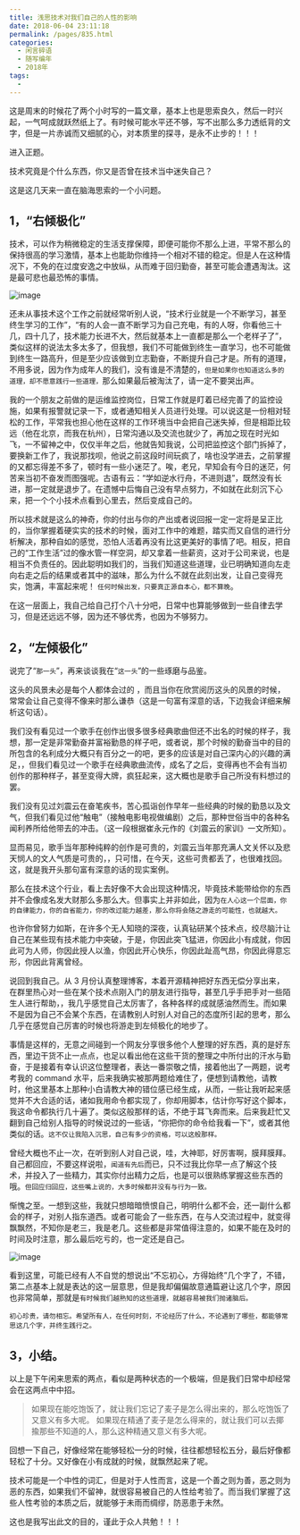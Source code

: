 ```yaml
---
title: 浅思技术对我们自己的人性的影响
date: 2018-06-04 23:11:18
permalink: /pages/835.html
categories:
  - 闲言碎语
  - 随写编年
  - 2018年
tags:
  - 
---
```


这是周末的时候花了两个小时写的一篇文章，基本上也是思索良久，然后一时兴起，一气呵成就跃然纸上了。有时候可能水平还不够，写不出那么多力透纸背的文字，但是一片赤诚而又细腻的心，对本质里的探寻，是永不止步的！！！

进入正题。

技术究竟是个什么东西，你又是否曾在技术当中迷失自己？

这是这几天来一直在脑海思索的一个小问题。

## 1，“右倾极化”

技术，可以作为稍微稳定的生活支撑保障，即便可能你不那么上进，平常不那么的保持很高的学习激情，基本上也能助你维持一个相对不错的稳定。但是人在这种情况下，不免的在过度安逸之中放纵，从而难于回归勤奋，甚至可能会遭遇淘汰。这是最可悲也最恐怖的事情。

![image](https://tva4.sinaimg.cn/large/008k1Yt0ly1gs30e2e25oj31111jkhdw.jpg)

还未从事技术这个工作之前就经常听别人说，“技术行业就是一个不断学习，甚至终生学习的工作”，“有的人会一直不断学习为自己充电，有的人呀，你看他三十几，四十几了，技术能力长进不大，然后就基本上一直都是那么一个老样子了”，类似这样的说法太多太多了，但我想，我们不可能做到终生一直学习，也不可能做到终生一路高升，但是至少应该做到立志勤奋，不断提升自己才是。所有的道理，不用多说，因为作为成年人的我们，没有谁是不清楚的，`但是如果你也知道这么多的道理，却不愿意践行一些道理，`那么如果最后被淘汰了，请一定不要哭出声。

我的一个朋友之前做的是运维监控岗位，日常工作就是盯着已经完善了的监控设施，如果有报警就记录一下，或者通知相关人员进行处理。可以说这是一份相对轻松的工作，平常我也担心他在这样的工作环境当中会把自己迷失掉，但是相距比较远（他在北京，而我在杭州），日常沟通以及交流也就少了，再加之现在时光如飞，一不留神之中，仅仅半年之后，他就告知我说，公司把监控这个部门拆掉了，要换新工作了，我说那找呗，他说之前这段时间玩疯了，啥也没学进去，之前掌握的又都忘得差不多了，顿时有一些小迷茫了。唉，老兄，早知会有今日的迷茫，何苦来当初不奋发而图强呢。古语有云：“学如逆水行舟，不进则退”，既然没有长进，那一定就是退步了。在遗憾中后悔自己没有早点努力，不如就在此刻沉下心来，把一个个小技术点看到心里去，然后变成自己的。

所以技术就是这么的神奇，你的付出与你的产出或者说回报一定一定将是呈正比的，当你掌握着硬实实的技术的时候，面对工作中的难题，踏实而又自信的进行分析解决，那种自如的感觉，恐怕人活着再没有比这更美好的事情了吧。相反，把自己的“工作生活”过的像水管一样空洞，却又拿着一些薪资，这对于公司来说，也是相当不负责任的。因此聪明如我们的，当我们知道这些道理，业已明确知道向左走向右走之后的结果或者其中的滋味，那么为什么不就在此刻出发，让自己变得充实，饱满，丰富起来呢！
`任何时候出发，只要真正源自本心，都不算晚`。

在这一层面上，我自己给自己打个八十分吧，日常中也算能够做到一些自律去学习，但是还远远不够，因为还不够优秀，也因为不够努力。

## 2，“左倾极化”

说完了“`那一头`”，再来谈谈我在“`这一头`”的一些琢磨与品鉴。

这头的风景未必是每个人都体会过的 ，而且当你在欣赏阅历这头的风景的时候，常常会让自己变得不像来时那么谦恭（这是一句富有深意的话，下边我会详细来解析这句话）。

我们没有看见过一个歌手在创作出很多很多经典歌曲但还不出名的时候的样子，我想，那一定是非常勤奋并富裕勤恳的样子吧，或者说，那个时候的勤奋当中的目的所包含的名利成分大概只有百分之一的吧，更多的应该是对自己深内心的兴趣的满足，，但我们看见过一个歌手在经典歌曲流传，成名了之后，变得再也不会有当初创作的那种样子，甚至变得大牌，疯狂起来，这大概也是歌手自己所没有料想过的罢。

我们没有见过刘震云在奋笔疾书，苦心孤诣创作早年一些经典的时候的勤恳以及文气，但我们看见过他“触电”（接触电影电视做编剧）之后，那种世俗当中的各种名闻利养所给他带去的冲击。（这一段根据崔永元作的《刘震云的家训》一文所知）。

显而易见，歌手当年那种纯粹的创作是可贵的，刘震云当年那充满人文关怀以及悲天悯人的文人气质是可贵的，，只可惜，在今天，这些可贵都丢了，也很难找回。这，就是我开头那句富有深意的话的现实案例。


那么在技术这个行业，看上去好像不大会出现这种情况，毕竟技术能带给你的东西并不会像成名发大财那么多那么大。但事实上并非如此，因为`在人心这一个层面，你的自律能力，你的自省能力，你的改过能力越差，那么你将会随之游走的可能性，也就越大。`

也许你曾努力如斯，在许多个无人知晓的深夜，认真钻研某个技术点，绞尽脑汁让自己在某些现有技术能力中突破，于是，你因此突飞猛进，你因此小有成就，你因此可为人师，你因此授人以渔，你因此开心快乐，你因此趾高气昂，你因此得意忘形，你因此背离曾经。

说回到我自己。从 3 月份认真整理博客，本着开源精神把好东西无偿分享出来，在群里热心对一些在某个技术点刚入门的朋友进行指导，甚至几乎手把手对一些陌生人进行帮助，，我几乎感觉自己太厉害了，各种各样的成就感油然而生。而如果不是因为自己不会某个东西，在请教别人时别人对自己的态度所引起的思考，那么几乎在感觉自己厉害的时候也将游走到左倾极化的地步了。

事情是这样的，无意之间碰到一个网友分享很多他个人整理的好东西，真的是好东西，里边干货不止一点点，也足以看出他在这些干货的整理之中所付出的汗水与勤奋，于是接着有幸认识这位整理者，表达一番崇敬之情，接着他出了一两题，说考考我的 command 水平，后来我确实被那两题给难住了，便想到请教他，请教时，他这里基本上那种小白请教大神的错位感已经生成，从而，一些让我听起来感觉并不大合适的话，诸如我用命令都实现了，你却用脚本，估计你写好这个脚本，我这命令都执行几十遍了。类似这般那样的话，不绝于耳飞奔而来。后来我赶忙又翻到自己给别人指导的时候说过的一些话，“你把你的命令给我看一下”，或者其他类似的话。`这不仅让我陷入沉思，自己有多少的资格，可以这般那样。`

曾经大概也不止一次，在听到别人对自己说，哇，大神耶，好厉害啊，膜拜膜拜。自己都回应，不要这样说啦，`闻道有先后`而已，只不过我比你早一点了解这个技术，并投入了一些精力，其实你付出精力之后，也是可以很熟练掌握这些东西的哦。`但回应归回应，这些嘴上说的，大多时候都并没有与行为一致。`

惭愧之至。一想到这些，我就只想暗暗愤恨自己，明明什么都不会，还一副什么都会的样子，对别人指东道西。或者可能会了一些东西，在与人交流过程中，就变得飘飘然，不知你是老三，我是老几。这些都是非常值得注意的，如果不能在及时的时间及时注意，那么最后吃亏的，也一定还是自己。

![image](https://tva1.sinaimg.cn/large/008k1Yt0ly1gs30esgyidj31111jkb2c.jpg)

看到这里，可能已经有人不自觉的想说出“不忘初心，方得始终”几个字了，不错，第二点基本上就是表达的这一层意思，但是我却偏偏故意通篇避让这几个字，原因也非常简单，那就是`有时候我们越熟知的这些道理，就越容易被我们抛诸脑后。`

`初心珍贵，请勿相忘。希望所有人，在任何时刻，不论经历了什么，不论遇到了哪些，都能够常思这几个字，并终生践行之。`

## 3，小结。

以上是下午闲来思索的两点，看似是两种状态的一个极端，但是我们日常中却经常会在这两点中中招。

> 如果现在能吃饱饭了，就让我们忘记了麦子是怎么得出来的，那么吃饱饭了又意义有多大呢。
> 如果现在精通了麦子是怎么得来的，就让我们可以去揶揄那些不知道的人，那么这种精通又意义有多大呢。

回想一下自己，好像经常在能够轻松一分的时候，往往都想轻松五分，最后好像都轻松了十分。又好像在小有成就的时候，就飘然起来了呢。

技术可能是一个中性的词汇，但是对于人性而言，这是一个善之则为善，恶之则为恶的东西，如果我们不留神，就很容易被自己的人性给考验了。而当我们掌握了这些人性考验的本质之后，就能够于未雨而绸缪，防恶患于未然。

这也是我写出此文的目的，谨此于众人共勉！！！
